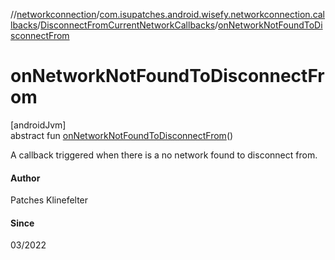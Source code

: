 //[networkconnection](../../../index.md)/[com.isupatches.android.wisefy.networkconnection.callbacks](../index.md)/[DisconnectFromCurrentNetworkCallbacks](index.md)/[onNetworkNotFoundToDisconnectFrom](on-network-not-found-to-disconnect-from.md)

# onNetworkNotFoundToDisconnectFrom

[androidJvm]\
abstract fun [onNetworkNotFoundToDisconnectFrom](on-network-not-found-to-disconnect-from.md)()

A callback triggered when there is a no network found to disconnect from.

#### Author

Patches Klinefelter

#### Since

03/2022
